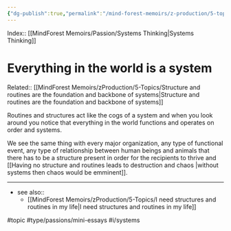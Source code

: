 ```yaml
---
{"dg-publish":true,"permalink":"/mind-forest-memoirs/z-production/5-topics/everything-in-the-world-is-a-system/"}
---
```


Index:: [[MindForest Memoirs/Passion/Systems Thinking\|Systems Thinking]]
# Everything in the world is a system
Related:: [[MindForest Memoirs/zProduction/5-Topics/Structure and routines are the foundation and backbone of systems\|Structure and routines are the foundation and backbone of systems]]

Routines and structures act like the cogs of a system and when you look around you notice that everything in the world functions and operates on order and systems. 

We see the same thing with every major organization, any type of functional event, any type of relationship between human beings and animals that there has to be a structure present in order for the recipients to thrive and [[Having no structure and routines leads to destruction and chaos \|without systems then chaos would be emminent]].


---
- see also:: 
	- [[MindForest Memoirs/zProduction/5-Topics/I need structures and routines in my life\|I need structures and routines in my life]]

#topic #type/passions/mini-essays #i/systems  
